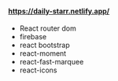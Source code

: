 #### https://daily-starr.netlify.app/
* React router dom
* firebase 
* react bootstrap
* react-moment
* react-fast-marquee
* react-icons
